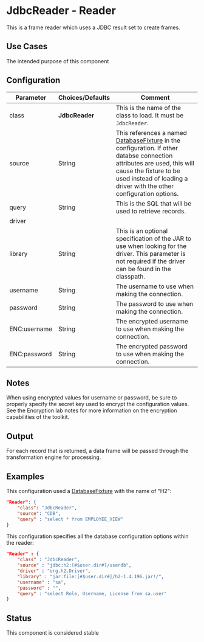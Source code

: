 # JdbcReader - Reader

This is a frame reader which uses a JDBC result set to create frames.


## Use Cases

The intended purpose of this component

## Configuration

| Parameter    | Choices/Defaults | Comment                                                      |
| ------------ | ---------------- | ------------------------------------------------------------ |
| class        | **JdbcReader**   | This is the name of the class to load. It must be `JdbcReader`. |
| source       | String           | This references a named [DatabaseFixture](DatabaseFixture.md) in the configuration. If other databse connection attributes are used, this will cause the fixture to be used instead of loading a driver with the other configuration options. |
| query        | String           | This is the SQL that will be used to retrieve records.       |
| driver       |                  |                                                              |
| library      | String           | This is an optional specification of the JAR to use when looking for the driver.  This parameter is not required if the driver can be found in the classpath. |
| username     | String           | The username to use when making the connection.              |
| password     | String           | The password to use when making the connection.              |
| ENC:username | String           | The encrypted username to use when making the connection.    |
| ENC:password | String           | The encrypted password to use when making the connection.    |

## Notes

When using encrypted values for username or password, be sure to properly specify the secret key used to encrypt the configuration values. See the Encryption lab notes for more information on the encryption capabilities of the toolkit.

## Output

For each record that is returned, a data frame will be passed through the transformation engine for processing.

## Examples

This configuration used a [DatabaseFixture](DatabaseFixture.md) with the name of "H2": 

```json
"Reader": {
    "class": "JdbcReader",
    "source": "CDB",
    "query" : "select * from EMPLOYEE_VIEW"
}
```
This configuration specifies all the database configuration options within the reader:

```json
"Reader" : { 
    "class" : "JdbcReader",
    "source" : "jdbc:h2:[#$user.dir#]/userdb",
    "driver" : "org.h2.Driver",
    "library" : "jar:file:[#$user.dir#]/h2-1.4.196.jar!/",
    "username" : "sa",
    "password" : "",
    "query" : "select Role, Username, License from sa.user"
}
```

## Status

This component is considered stable

